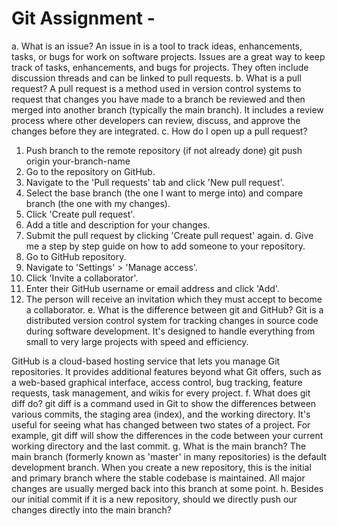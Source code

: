 # Git Assignment - <OlenaBolokhonova>
a. What is an issue?
An issue in is a tool to track ideas, enhancements, tasks, or bugs for work on software projects. Issues are a great way to keep track of tasks, enhancements, and bugs for  projects. They often include discussion threads and can be linked to pull requests.
b. What is a pull request?
A pull request is a method used in version control systems to request that changes you have made to a branch be reviewed and then merged into another branch (typically the main branch). It includes a review process where other developers can review, discuss, and approve the changes before they are integrated.
c. How do I open up a pull request?
1. Push  branch to the remote repository (if not already done) 
git push origin your-branch-name
2. Go to the repository on GitHub.
3. Navigate to the 'Pull requests' tab and click 'New pull request'.
4. Select the base branch (the one I want to merge into) and compare branch (the one with my changes).
5. Click 'Create pull request'.
6. Add a title and description for your changes.
7. Submit the pull request by clicking 'Create pull request' again.
d. Give me a step by step guide on how to add someone to your repository.
1. Go to GitHub repository.
2. Navigate to 'Settings' > 'Manage access'.
3. Click 'Invite a collaborator'.
4. Enter their GitHub username or email address and click 'Add'.
5. The person will receive an invitation which they must accept to become a collaborator.
e. What is the difference between git and GitHub?
Git is a distributed version control system for tracking changes in source code during software development. It's designed to handle everything from small to very large projects with speed and efficiency.

GitHub is a cloud-based hosting service that lets you manage Git repositories. It provides additional features beyond what Git offers, such as a web-based graphical interface, access control, bug tracking, feature requests, task management, and wikis for every project.
f. What does git diff do?
git diff is a command used in Git to show the differences between various commits, the staging area (index), and the working directory. It's useful for seeing what has changed between two states of a project. For example, git diff will show the differences in the code between your current working directory and the last commit.
g. What is the main branch?
The main branch (formerly known as 'master' in many repositories) is the default development branch. When you create a new repository, this is the initial and primary branch where the stable codebase is maintained. All major changes are usually merged back into this branch at some point.
h. Besides our initial commit if it is a new repository, should we directly push our changes directly into the main branch?